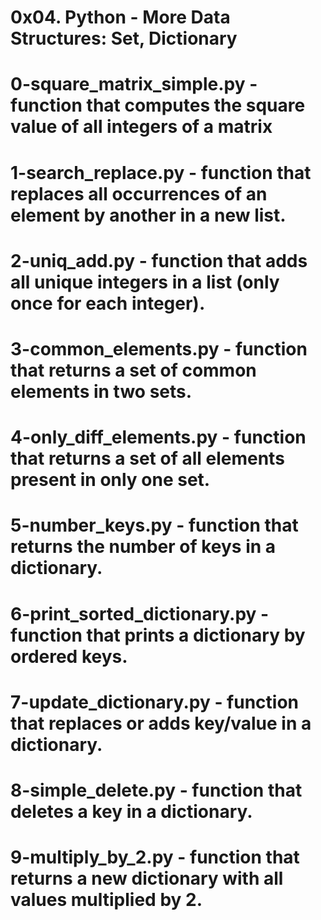 # 0x04. Python - More Data Structures: Set, Dictionary
# 0-square_matrix_simple.py - function that computes the square value of all integers of a matrix
# 1-search_replace.py - function that replaces all occurrences of an element by another in a new list.
# 2-uniq_add.py - function that adds all unique integers in a list (only once for each integer).
# 3-common_elements.py - function that returns a set of common elements in two sets.
# 4-only_diff_elements.py - function that returns a set of all elements present in only one set.
# 5-number_keys.py - function that returns the number of keys in a dictionary.
# 6-print_sorted_dictionary.py - function that prints a dictionary by ordered keys.
# 7-update_dictionary.py - function that replaces or adds key/value in a dictionary.
# 8-simple_delete.py - function that deletes a key in a dictionary.
# 9-multiply_by_2.py -  function that returns a new dictionary with all values multiplied by 2.
